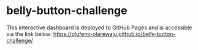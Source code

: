 # belly-button-challenge
This interactive dashboard is deployed to GitHub Pages and is accessible via the link below:
https://olufemi-olarewaju.github.io/belly-button-challenge/